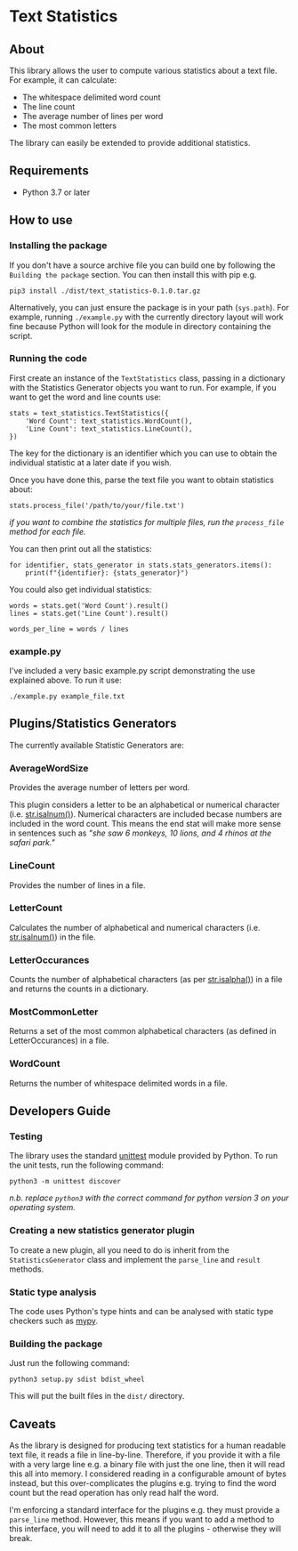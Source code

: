 # Text Statistics

## About
This library allows the user to compute various statistics about a text file. For example, it can calculate:

* The whitespace delimited word count
* The line count
* The average number of lines per word
* The most common letters

The library can easily be extended to provide additional statistics.

## Requirements

* Python 3.7 or later

## How to use

### Installing the package
If you don't have a source archive file you can build one by following the `Building the package` section. You can then install this with pip e.g.

```
pip3 install ./dist/text_statistics-0.1.0.tar.gz
```

Alternatively, you can just ensure the package is in your path (`sys.path`). For example, running `./example.py` with the currently directory layout will work fine because Python will look for the module in directory containing the script.

### Running the code

First create an instance of the `TextStatistics` class, passing in a dictionary with the Statistics Generator objects you want to run. For example, if you want to get the word and line counts use:

```
stats = text_statistics.TextStatistics({
	'Word Count': text_statistics.WordCount(),
	'Line Count': text_statistics.LineCount(),
})
```

The key for the dictionary is an identifier which you can use to obtain the individual statistic at a later date if you wish.

Once you have done this, parse the text file you want to obtain statistics about:

```
stats.process_file('/path/to/your/file.txt')
```

_if you want to combine the statistics for multiple files, run the `process_file` method for each file._

You can then print out all the statistics:

```
for identifier, stats_generator in stats.stats_generators.items():
    print(f"{identifier}: {stats_generator}")
```

You could also get individual statistics:

```
words = stats.get('Word Count').result()
lines = stats.get('Line Count').result()

words_per_line = words / lines
```

### example.py
I've included a very basic example.py script demonstrating the use explained above. To run it use:

```
./example.py example_file.txt
```

## Plugins/Statistics Generators

The currently available Statistic Generators are:

### AverageWordSize
Provides the average number of letters per word.

This plugin considers a letter to be an alphabetical or numerical character (i.e. [str.isalnum()](https://docs.python.org/3/library/stdtypes.html#str.isalnum)). Numerical characters are included becase numbers are included in the word count. This means the end stat will make more sense in sentences such as _"she saw 6 monkeys, 10 lions, and 4 rhinos at the safari park."_

### LineCount
Provides the number of lines in a file.

### LetterCount
Calculates the number of alphabetical and numerical characters (i.e. [str.isalnum()](https://docs.python.org/3/library/stdtypes.html#str.isalnum)) in the file.

### LetterOccurances
Counts the number of alphabetical characters (as per [str.isalpha()](https://docs.python.org/3/library/stdtypes.html#str.isalpha)) in a file and returns the counts in a dictionary.

### MostCommonLetter
Returns a set of the most common alphabetical characters (as defined in LetterOccurances) in a file.

### WordCount
Returns the number of whitespace delimited words in a file.

## Developers Guide

### Testing
The library uses the standard [unittest](https://docs.python.org/3/library/unittest.html) module provided by Python. To run the unit tests, run the following command:

```
python3 -m unittest discover
```

_n.b. replace `python3` with the correct command for python version 3 on your operating system._

### Creating a new statistics generator plugin

To create a new plugin, all you need to do is inherit from the `StatisticsGenerator` class and implement the `parse_line` and `result` methods.

### Static type analysis
The code uses Python's type hints and can be analysed with static type checkers such as [mypy](http://mypy-lang.org/).

### Building the package

Just run the following command:

```
python3 setup.py sdist bdist_wheel
```

This will put the built files in the `dist/` directory.

## Caveats

As the library is designed for producing text statistics for a human readable text file, it reads a file in line-by-line. Therefore, if you provide it with a file with a very large line e.g. a binary file with just the one line, then it will read this all into memory. I considered reading in a configurable amount of bytes instead, but this over-complicates the plugins e.g. trying to find the word count but the read operation has only read half the word.

I'm enforcing a standard interface for the plugins e.g. they must provide a `parse_line` method. However, this means if you want to add a method to this interface, you will need to add it to all the plugins - otherwise they will break.
